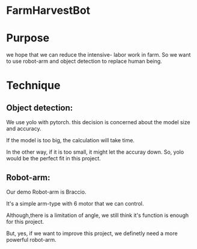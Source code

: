 # FarmHarvestBot

# Purpose

we hope that we can reduce the intensive- labor work in farm. So we want to use robot-arm and object detection to replace human being.


# Technique

## Object detection:

We use yolo with pytorch. this decision is concerned about the model size and accuracy.

If the model is too big, the calculation will take time. 

In the other way, if it is too small, it might let the accuray down. So, yolo would be the perfect fit in this project.


## Robot-arm:

Our demo Robot-arm is Braccio.

It's a simple arm-type with 6 motor that we can control. 

Although,there is a limitation of angle, we still think it's function is enough for this project.

But, yes, if we want to improve this project, we definetly need a more powerful robot-arm.
